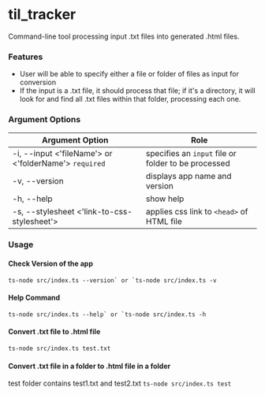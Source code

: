 # til_tracker
Command-line tool processing input .txt files into generated .html files.

### Features
- User will be able to specify either a file or folder of files as input for conversion
- If the input is a .txt file, it should process that file; 
if it's a directory, it will look for and find all .txt files within that folder, 
processing each one.

### Argument Options
| Argument Option                                   | Role                                                |
|---------------------------------------------------|-----------------------------------------------------|
| -i, --input <'fileName'> or <'folderName'> `required` | specifies an `input` file or folder to be processed |
| -v, --version                                     | displays app name and version                       |
| -h, --help                                        | show help                                           |
| -s, --stylesheet <'link-to-css-stylesheet'>       | applies css link to `<head>` of HTML file           |

### Usage
#### Check Version of the app
```ts-node src/index.ts --version` or `ts-node src/index.ts -v```

#### Help Command
```ts-node src/index.ts --help` or `ts-node src/index.ts -h```

#### Convert .txt file to .html file
```ts-node src/index.ts test.txt```

#### Convert .txt file in a folder to .html file in a folder
test folder contains test1.txt and test2.txt
```ts-node src/index.ts test```